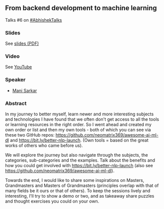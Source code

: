 ## From backend development to machine learning

Talks #6 on [#AbhishekTalks](https://www.youtube.com/watch?v=PX1RoRD3o7o&list=PL98nY_tJQXZl79DdyMQDvGDgv6A3zsMIf)

### Slides

See [slides (PDF)]()

### Video

See [YouTube](https://www.youtube.com/watch?v=sdPOyqMfK7M)

### Speaker

- [Mani Sarkar](http://github.com/neomatrix369)

### Abstract

In my journey to better myself, learn newer and more interesting subjects and technologies I have found that we often don't get access to all the tools or learning resources in the right order. So I went ahead and created my own order or list and then my own tools - both of which you can see via these two GitHub repos: https://github.com/neomatrix369/awesome-ai-ml-dl and https://bit.ly/better-nlp-launch. (Own tools = based on the great works of others who came before us).

We will explore the journey but also navigate through the subjects, the categories, sub-categories and the examples. Talk about the benefits and how you could get involved with https://bit.ly/better-nlp-launch (also see https://github.com/neomatrix369/awesome-ai-ml-dl).

Towards the end, I would like to share some inspirations on Masters, Grandmasters and Masters of Grandmasters (principles overlap with that of many fields be it ours or that of others). To keep the sessions lively and interesting, I'll try to show a demo or two, and as takeaway share puzzles and thought exercises you could on your own.